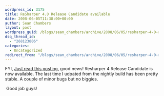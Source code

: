 ```yaml
---
wordpress_id: 3175
title: ReSharper 4.0 Release Candidate available
date: 2008-06-05T11:38:00+00:00
author: Sean Chambers
layout: post
wordpress_guid: /blogs/sean_chambers/archive/2008/06/05/resharper-4-0-release-candidate-available.aspx
dsq_thread_id:
  - "268123806"
categories:
  - Uncategorized
redirect_from: "/blogs/sean_chambers/archive/2008/06/05/resharper-4-0-release-candidate-available.aspx/"
---
```

FYI, <A class="" href="http://resharper.blogspot.com/2008/06/resharper-40-release-candidate.html" target="_blank">Just read this posting</A>, good news! Resharper 4 Release Candidate is now available. The last time I udpated from the nightly build has been pretty stable. A couple of minor bugs but no biggies.


  


&nbsp;Good job guys!
